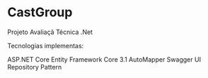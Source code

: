 # CastGroup

Projeto Avaliaçã Técnica .Net

Tecnologias implementas:

ASP.NET Core 
Entity Framework Core 3.1
AutoMapper
Swagger UI 
Repository Pattern
